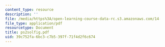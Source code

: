 ```yaml
---
content_type: resource
description: ''
file: /media/https%3A/open-learning-course-data-rc.s3.amazonaws.com/14-30-introduction-to-statistical-method-in-economics-spring-2006/39c752fa6bc3c7b5397f71f4d2f6c674_ps2solfig.pdf
file_type: application/pdf
resourcetype: Document
title: ps2solfig.pdf
uid: 39c752fa-6bc3-c7b5-397f-71f4d2f6c674
---
```

